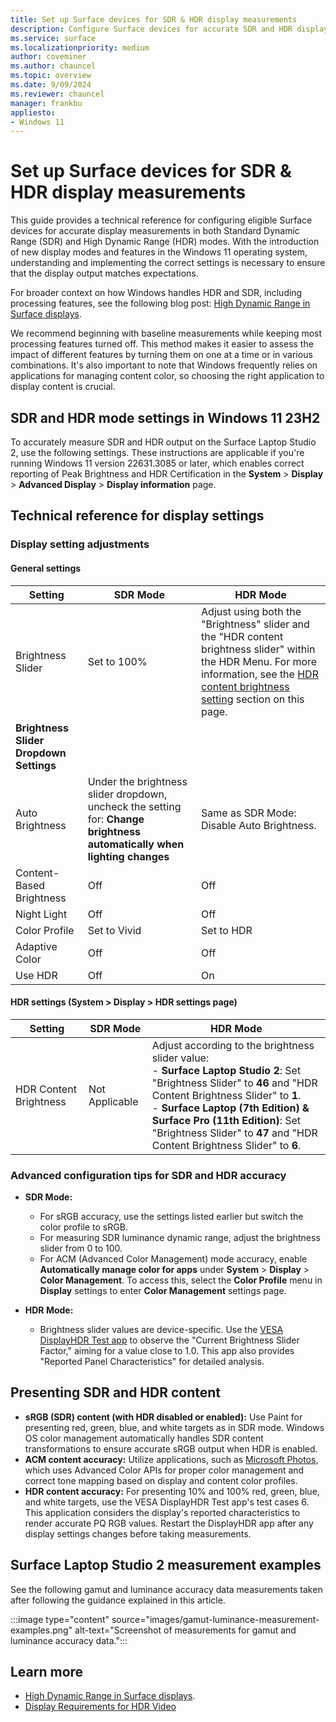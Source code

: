 ```yaml
---
title: Set up Surface devices for SDR & HDR display measurements
description: Configure Surface devices for accurate SDR and HDR display measurements using this guide, ensuring optimal settings and precise display calibration.
ms.service: surface
ms.localizationpriority: medium
author: coveminer
ms.author: chauncel
ms.topic: overview
ms.date: 9/09/2024
ms.reviewer: chauncel
manager: frankbu
appliesto:
- Windows 11
---
```


# Set up Surface devices for SDR & HDR display measurements

This guide provides a technical reference for configuring eligible Surface devices for accurate display measurements in both Standard Dynamic Range (SDR) and High Dynamic Range (HDR) modes. With the introduction of new display modes and features in the Windows 11 operating system, understanding and implementing the correct settings is necessary to ensure that the display output matches expectations.

For broader context on how Windows handles HDR and SDR, including processing features, see the following blog post: [High Dynamic Range in Surface displays](https://techcommunity.microsoft.com/t5/surface-it-pro-blog/high-dynamic-range-in-surface-displays/ba-p/4100353).  

We recommend beginning with baseline measurements while keeping most processing features turned off. This method makes it easier to assess the impact of different features by turning them on one at a time or in various combinations. It's also important to note that Windows frequently relies on applications for managing content color, so choosing the right application to display content is crucial.

## SDR and HDR mode settings in Windows 11 23H2

To accurately measure SDR and HDR output on the Surface Laptop Studio 2, use the following settings. These instructions are applicable if you're running Windows 11 version 22631.3085 or later, which enables correct reporting of Peak Brightness and HDR Certification in the **System** > **Display** > **Advanced Display** > **Display information** page.

## Technical reference for display settings

### Display setting adjustments

#### General settings

| Setting                              | SDR Mode                                                                      | HDR Mode                                                                                                       |
|--------------------------------------|-------------------------------------------------------------------------------|---------------------------------------------------------------------------------------------------------------|
| Brightness Slider                    | Set to 100%                                                                   | Adjust using both the "Brightness" slider and the "HDR content brightness slider" within the HDR Menu. For more information, see the [HDR content brightness setting](#hdr-settings-system--display--hdr-settings-page) section on this page. |
| **Brightness Slider Dropdown Settings** | | |
| Auto Brightness                      | Under the brightness slider dropdown, uncheck the setting for: **Change brightness automatically when lighting changes**             | Same as SDR Mode: Disable Auto Brightness.                                                                                    |
| Content-Based Brightness             | Off                                                                           | Off                                                                                                           |
| Night Light                          | Off                                                                           | Off                                                                                                           |
| Color Profile                        | Set to Vivid                                                                  | Set to HDR                                                                                                    |
| Adaptive Color                       | Off                                                                           | Off                                                                                                           |
| Use HDR                              | Off                                                                           | On                                                                                                            |

#### HDR settings (System > Display > HDR settings page)

| Setting               | SDR Mode | HDR Mode                                                                                                                                                                     |
|-----------------------|----------|------------------------------------------------------------------------------------------------------------------------------------------------------------------------------|
| HDR Content Brightness | Not Applicable | Adjust according to the brightness slider value: <br>- **Surface Laptop Studio 2**: Set "Brightness Slider" to **46** and "HDR Content Brightness Slider" to **1**.<br> - **Surface Laptop (7th Edition) & Surface Pro (11th Edition)**: Set "Brightness Slider" to **47** and "HDR Content Brightness Slider" to **6**.   |

### Advanced configuration tips for SDR and HDR accuracy

- **SDR Mode:**
  - For sRGB accuracy, use the settings listed earlier but switch the color profile to sRGB.
  - For measuring SDR luminance dynamic range, adjust the brightness slider from 0 to 100.
  - For ACM (Advanced Color Management) mode accuracy, enable **Automatically manage color for apps** under **System** > **Display** > **Color Management**. To access this, select the **Color Profile** menu in **Display** settings to enter **Color Management** settings page.

- **HDR Mode:**
  - Brightness slider values are device-specific. Use the [VESA DisplayHDR Test app](https://displayhdr.org/downloads/) to observe the "Current Brightness Slider Factor," aiming for a value close to 1.0. This app also provides "Reported Panel Characteristics" for detailed analysis.

## Presenting SDR and HDR content

- **sRGB (SDR) content (with HDR disabled or enabled):** Use Paint for presenting red, green, blue, and white targets as in SDR mode. Windows OS color management automatically handles SDR content transformations to ensure accurate sRGB output when HDR is enabled.
- **ACM content accuracy:** Utilize applications, such as [Microsoft Photos](https://www.microsoft.com/store/productId/9WZDNCRFJBH4?ocid=pdpshare), which uses Advanced Color APIs for proper color management and correct tone mapping based on display and content color profiles.
- **HDR content accuracy:** For presenting 10% and 100% red, green, blue, and white targets, use the VESA DisplayHDR Test app's test cases 6. This application considers the display's reported characteristics to render accurate PQ RGB values. Restart the DisplayHDR app after any display settings changes before taking measurements.

## Surface Laptop Studio 2 measurement examples

See the following gamut and luminance accuracy data measurements taken after following the guidance explained in this article.

:::image type="content" source="images/gamut-luminance-measurement-examples.png" alt-text="Screenshot of measurements for gamut and luminance accuracy data.":::

## Learn more

- [High Dynamic Range in Surface displays](https://techcommunity.microsoft.com/t5/surface-it-pro-blog/high-dynamic-range-in-surface-displays/ba-p/4100353).
- [Display Requirements for HDR Video](https://support.microsoft.com/windows/display-requirements-for-hdr-video-in-windows-192f362e-1245-e14d-3d3f-4b3fc606b80f)
